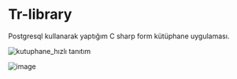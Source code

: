 # Tr-library
Postgresql kullanarak yaptığım C sharp form kütüphane uygulaması.

![kutuphane_hızlı tanıtım](https://github.com/OkanBey11/Tr-library/assets/80157606/6520f234-9b00-41b4-90d9-7d31a0674107)

![image](https://github.com/OkanBey11/Tr-library/assets/80157606/5020e12e-f650-4c99-b881-79423346912d)

